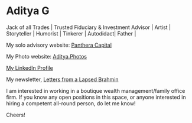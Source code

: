 # Aditya G

Jack of all Trades | Trusted Fiduciary & Investment Advisor | Artist | Storyteller | Humorist | Tinkerer | Autodidact| Father |

My solo advisory website: [Panthera Capital](https://www.pantheracapital.in)

My Photo website: [Aditya.Photos](https://adityag.netlify.app)

[My LinkedIn Profile](https://www.linkedin.com/in/aditya-g-946700b9/)

My newsletter, [Letters from a Lapsed Brahmin](https://buttondown.email/adityag)


I am interested in working in a boutique wealth management/family office firm. If you know any open positions in this space, or anyone interested in hiring a competent all-round person, do let me know!

Cheers!
